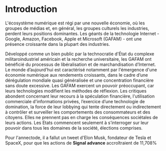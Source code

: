 # Introduction
L'écosystème numérique est régi par une nouvelle économie, où les groupes de médias et, en général, les groupes culturels
les industries, perdent leurs positions dominantes. Les géants de la technologie Internet -Google, Amazon,
Facebook, Apple et Microsoft (GAFAM) - ont une présence croissante dans la plupart des industries. 

Développé comme un bien public par la technocratie d'État du complexe militaroindustriel américain et la recherche universitaire, les GAFAM ont bénéficié du processus
de libéralisation et de marchandisation d’Internet. Le monde d’aujourd’hui est
caractérisé notamment par l'émergence d'une économie numérique aux rendements
croissants, dans le cadre d’une dérégulation mondiale quasi généralisée et une
concentration financière sans doute excessive. Les GAFAM exercent un pouvoir
préoccupant, car leurs technologies modifient les méthodes de réflexion. Les critiques
abondent concernant leur recours à la spéculation financière, l'utilisation commerciale
d'informations privées, l’exercice d’une technologie de domination, la force de leur
lobbying qui tente directement ou indirectement à contrôler et surveiller les
comportements des consommateurs et des citoyens. Elles ne prennent pas en charge les
conséquences sociétales de leurs actions. Les Etats commencent seulement à
s’interroger sur leur pouvoir dans tous les domaines de la société, élections comprises. 

Pour l'annectode, il a fallut un tweet d'Elon Musk, fondateur de Tesla et SpaceX, pour que les actions de **Signal advance** accroîtraient de 11,708%
